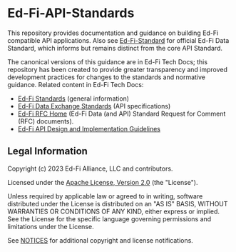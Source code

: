 # Ed-Fi-API-Standards

This repository provides documentation and guidance on building Ed-Fi compatible
API applications. Also see
[Ed-Fi-Standard](https://github.com/Ed-Fi-Alliance-OSS/Ed-Fi-Standard) for
official Ed-Fi Data Standard, which informs but remains distinct from the core
API Standard.

The canonical versions of this guidance are in Ed-Fi Tech Docs; this repository
has been created to provide greater transparency and improved development
practices for changes to the standards and normative guidance. Related content
in Ed-Fi Tech Docs:

* [Ed-Fi Standards](https://techdocs.ed-fi.org/display/ETKB/Ed-Fi+Standards)
  (general information)
* [Ed-Fi Data Exchange Standards](https://techdocs.ed-fi.org/display/EFDS) (API
  specifications)
* [Ed-Fi RFC Home](https://techdocs.ed-fi.org/display/EFDSRFC/Ed-Fi+RFC+Home)
  (Ed-Fi Data (and API) Standard Request for Comment (RFC) documents).
* [Ed-Fi API Design and Implementation
  Guidelines](https://techdocs.ed-fi.org/display/EFAPIGUIDE/Ed-Fi+API+Design+and+Implementation+Guidelines)

## Legal Information

Copyright (c) 2023 Ed-Fi Alliance, LLC and contributors.

Licensed under the [Apache License, Version 2.0](LICENSE) (the "License").

Unless required by applicable law or agreed to in writing, software
distributed under the License is distributed on an "AS IS" BASIS,
WITHOUT WARRANTIES OR CONDITIONS OF ANY KIND, either express or implied.
See the License for the specific language governing permissions and
limitations under the License.

See [NOTICES](NOTICES.md) for additional copyright and license notifications.
